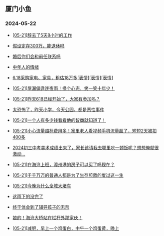 ## 厦门小鱼 
### 2024-05-22

+ [[05-21]辞去了5天8小时的工作](http://bbs.xmfish.com/read-htm-tid-18193498.html)

+ [假设定存300万，能退休吗](http://bbs.xmfish.com/read-htm-tid-18193425.html)

+ [婚后你们会和前任联系吗](http://bbs.xmfish.com/read-htm-tid-18193504.html)

+ [中年人的情绪](http://bbs.xmfish.com/read-htm-tid-18193464.html)

+ [6.18采购家电、家具，粗估18万多[表情][表情][表情]](http://bbs.xmfish.com/read-htm-tid-18193519.html)

+ [[05-21]屋漏偏逢连夜雨！换个心态，笑一笑十年少！](http://bbs.xmfish.com/read-htm-tid-18193682.html)

+ [[05-21]昨天618已经开始了，大家有参加吗？](http://bbs.xmfish.com/read-htm-tid-18193462.html)

+ [太恐怖了，昨天小学，今天公园，都是恶性事件](http://bbs.xmfish.com/read-htm-tid-18193745.html)

+ [[05-21]一个人有多少钱看看他的智商就知道了！](http://bbs.xmfish.com/read-htm-tid-18193578.html)

+ [[05-21]小心流量超标费用多！家里老人看视频手机流量超了，短短2天被扣400多](http://bbs.xmfish.com/read-htm-tid-18193544.html)

+ [2024初三中考美术成绩出来了，家长该请我去哪里吃一顿饭呢？想想俺就很激动…](http://bbs.xmfish.com/read-htm-tid-18193539.html)

+ [[05-21]在海沧上班，漳州港的房子可以买了吗现在？](http://bbs.xmfish.com/read-htm-tid-18193739.html)

+ [[05-21]千千万万的普通人都是为了生存煎熬的度过这一生](http://bbs.xmfish.com/read-htm-tid-18193672.html)

+ [[05-21]今晚为什么全城大堵车](http://bbs.xmfish.com/read-htm-tid-18193823.html)

+ [这雨下的没完了](http://bbs.xmfish.com/read-htm-tid-18193604.html)

+ [终于体会到了辅导孩子的无奈](http://bbs.xmfish.com/read-htm-tid-18193787.html)

+ [娘的！海沧大桥站在栏杆外那家伙！](http://bbs.xmfish.com/read-htm-tid-18193908.html)

+ [[05-21]减肥，早上一个鸡蛋白，中午一个鸡蛋黄，晚上](http://bbs.xmfish.com/read-htm-tid-18193702.html)

